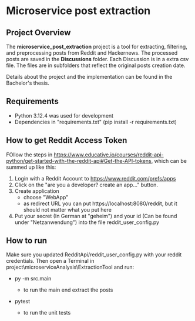 # Microservice post extraction

## Project Overview
The **microservice_post_extraction** project is a tool for extracting, filtering, and preprocessing posts from Reddit and Hackernews. 
The processed posts are saved in the **Discussions** folder. Each Discussion is in a extra csv file. The files are in subfolders that reflect the original posts creation date.

Details about the project and the implementation can be found in the Bachelor's thesis.

## Requirements
- Python 3.12.4 was used for development
- Dependencies in "requirements.txt" (pip install -r requirements.txt)

## How to get Reddit Access Token
FOllow the steps in https://www.educative.io/courses/reddit-api-python/get-started-with-the-reddit-api#Get-the-API-tokens, which can be summed up like this:

1. Login with a Reddit Account to https://www.reddit.com/prefs/apps
2. Click on the "are you a developer? create an app..." button.
3. Create application
    - choose "WebApp"
    - as redirect URL you can put https://localhost:8080/reddit, but it should not matter what you put here
4. Put your secret (In German at "geheim") and your id (Can be found under "Netzanwendung") into the file reddit_user_config.py

## How to run
 Make sure you updated RedditApi/reddit_user_config.py with your reddit credentials.
 Then open a Terminal in project\microserviceAnalysis\ExtractionTool and run: 
 - py -m src.main
    - to run the main end extract the posts
     
- pytest
    - to run the unit tests
